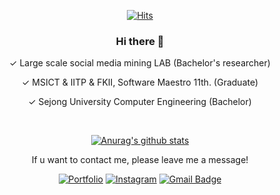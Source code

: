 <div align=center>

[![Hits](https://hits.seeyoufarm.com/api/count/incr/badge.svg?url=https%3A%2F%2Fgithub.com%2F837477&count_bg=%2379C83D&title_bg=%23555555&icon=&icon_color=%23E7E7E7&title=hits&edge_flat=false)](https://hits.seeyoufarm.com)

### Hi there 👋

✓ Large scale social media mining LAB (Bachelor's researcher)

✓ MSICT & IITP & FKII, Software Maestro 11th. (Graduate)

✓ Sejong University Computer Engineering (Bachelor)

<br>

[![Anurag's github stats](https://github-readme-stats.vercel.app/api?username=837477)](https://github.com/anuraghazra/github-readme-stats)

If u want to contact me, please leave me a message!

[![Portfolio](http://img.shields.io/badge/-Tech%20blog-black?style=flat-square&logo=github&link=https://837477.github.io)](https://837477.github.io) 
[![Instagram](https://img.shields.io/badge/-Instagram-dd2a7b?style=flat-square&logo=instagram&logoColor=white&link=https://www.instagram.com/_seowjdals)](https://www.instagram.com/_seowjdals) 
[![Gmail Badge](https://img.shields.io/badge/-Gmail-d14836?style=flat-square&logo=Gmail&logoColor=white&link=mailto:8374770@gmail.com)](mailto:8374770@gmail.com)

</div>
